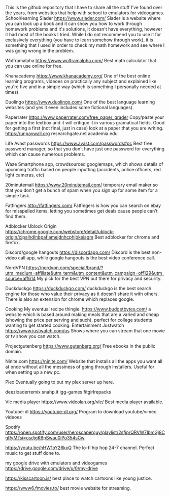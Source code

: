 This is the github repository that I have to share all the stuff I've found over the years, from websites that help with school to emulators for videogames.  
School/learning
Slader https://www.slader.com/  Slader is a website where you can look up a book and it can show you how to work through homework problems and it's solutions, it doesn't have everything, however it had most of the books I tried.  While I do not recommend you to use it for exclusively everything (you have to learn somehow through work), it is something that I used in order to check my math homework and see where I was going wrong in the problem.

Wolframalpha https://www.wolframalpha.com/  Best math calculator that you can use online for free.

Khanacademy https://www.khanacademy.org/ One of the best online learning programs, videoes on practically any subject and explained like you're five and in a simple way (which is something I personally needed at times)

Duolingo https://www.duolingo.com/ One of the best language learning websites (and yes it even includes some fictional languages).

Paperrater https://www.paperrater.com/free_paper_grader Copy/paste your paper into the textbox and it will critique it in various gramatical fields.  Good for getting a first (not final, just in case) look at a paper that you are writing.
https://unpaywall.org
researchgate.net
academia.edu

Life
Avast passwords https://www.avast.com/passwords#pc Best free password manager, so that you don’t have just one password for everything which can cause numerous problems.

Waze Smartphone app, crowdsourced googlemaps, which shows details of upcoming traffic based on people inputting (accidents, police officers, red light cameras, etc)

20minutemail https://www.20minutemail.com/ temporary email maker so that you don’t get a bunch of spam when you sign up for some item for a simple task.

Fatfingers http://fatfingers.com/ Fatfingers is how you can search on ebay for misspelled items, letting you sometimes get deals cause people can’t find them.

Adblocker Ublock Origin https://chrome.google.com/webstore/detail/ublock-origin/cjpalhdlnbpafiamejdnhcphjbkeiagm Best adblocker for chrome and firefox.

Discord/google hangouts https://discordapp.com/ Discord is the best non-video call app, while google hangouts is the best video conference call.

NordVPN https://nordvpn.com/special/brand/?utm_medium=affiliate&utm_term&utm_content&utm_campaign=off129&utm_source=aff614 My pick for the best VPN out there for privacy and security.  


Duckduckgo https://duckduckgo.com/ duckduckgo is the best search engine for those who value their privacy as it doesn’t share it with others.  There is also an extension for chrome which replaces google.

Cooking
My eventual recipe thingie.
https://www.budgetbytes.com/ a website which is based around making meals that are a varied and cheap (showing the price per serving and such), perfect for college students wanting to get started cooking.
Entertainment
Justwatch https://www.justwatch.com/us Shows where you can stream that one movie or tv show you can watch.

Projectgutenberg https://www.gutenberg.org/ Free ebooks in the public domain.

Ninite.com https://ninite.com/ Website that installs all the apps you want all at once without all the messiness of going through installers.  Useful for when setting up a new pc.

Plex Eventually going to put my plex server up here.

deezloaderremix
snahp.it
igg-games
fitgirlrepacks

Vlc media player https://www.videolan.org/vlc/ Best media player available.

Youtube-dl https://youtube-dl.org/ Program to download youtube/vimeo videoes


Spotify  https://open.spotify.com/user/heroscaperguy/playlist/2sfjprQRVW7IbmGj8CgRyM?si=osdjgK6pSwau0iPo354sCw


https://youtu.be/hHW1oY26kxQ The lo-fi hip hop 24-7 channel.  Perfect music to get stuff done to.

my google drive with emulators and videogames
https://drive.google.com/drive/u/0/my-drive

https://kisscartoon.is/ best place to watch cartoons like young justice.  

https://www6.fmovies.to/ best movie website for streaming.
